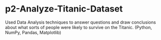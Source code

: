 # p2-Analyze-Titanic-Dataset
Used Data Analysis techniques to answer questions and draw conclusions about what sorts of people were likely to survive on the Titanic. (Python, NumPy, Pandas, Matplotlib)
